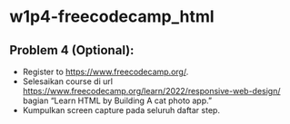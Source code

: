 # w1p4-freecodecamp_html

## Problem 4 (Optional):
  - Register to https://www.freecodecamp.org/.
  - Selesaikan course di url https://www.freecodecamp.org/learn/2022/responsive-web-design/ bagian “Learn HTML by Building A cat photo app.”
  - Kumpulkan screen capture pada seluruh daftar step.
